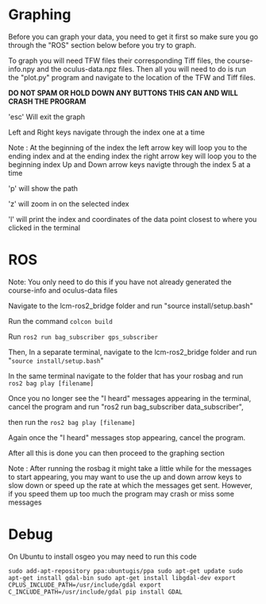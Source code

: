 # Graphing
Before you can graph your data, you need to get it first so make sure you go through the "ROS" section below before you try to graph.

To graph you will need TFW files their corresponding Tiff files, the course-info.npy and the oculus-data.npz files.
Then all you will need to do is run the "plot.py" program and navigate to the location of the TFW and Tiff files.

**DO NOT SPAM OR HOLD DOWN ANY BUTTONS THIS CAN AND WILL CRASH THE PROGRAM**

'esc' Will exit the graph

Left and Right keys navigate through the index one at a time 

Note : At the beginning of the index the left arrow key will loop you to the ending index and at the ending index the right arrow key will loop you to the beginning index
Up and Down arrow keys navigte through the index 5 at a time

'p' will show the path

'z' will zoom in on the selected index

'l' will print the index and coordinates of the data point closest to where you clicked in the terminal

# ROS

Note: You only need to do this if you have not already generated the course-info and oculus-data files

Navigate to the lcm-ros2_bridge folder and run "source install/setup.bash"

Run the command `colcon build`

Run `ros2 run bag_subscriber gps_subscriber`

Then, In a separate terminal, navigate to the lcm-ros2_bridge folder and run "`source install/setup.bash`"

In the same terminal navigate to the folder that has your rosbag and run `ros2 bag play [filename]`

Once you no longer see the "I heard" messages appearing in the terminal, cancel the program and
run "ros2 run bag_subscriber data_subscriber",

then run the `ros2 bag play [filename]`

Again once the "I heard" messages stop appearing, cancel the program.

After all this is done you can then proceed to the graphing section

Note : After running the rosbag it might take a little while for the messages to start appearing, you may want to use the up and down arrow keys to slow down or speed up the rate at which the messages get sent. However, if you speed them up too much the program may crash or miss some messages

# Debug

On Ubuntu to install osgeo you may need to run this code

`sudo add-apt-repository ppa:ubuntugis/ppa
sudo apt-get update
sudo apt-get install gdal-bin
sudo apt-get install libgdal-dev
export CPLUS_INCLUDE_PATH=/usr/include/gdal
export C_INCLUDE_PATH=/usr/include/gdal
pip install GDAL`